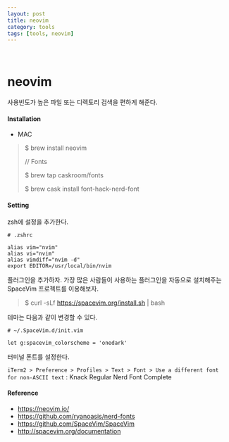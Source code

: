 ```yaml
---
layout: post
title: neovim
category: tools
tags: [tools, neovim]
---
```


&nbsp;

# neovim

사용빈도가 높은 파일 또는 디렉토리 검색을 편하게 해준다.

#### Installation

-  MAC

  > $ brew install neovim
  >
  > // Fonts
  >
  > $ brew tap caskroom/fonts
  >
  > $ brew cask install font-hack-nerd-font


#### Setting

zsh에 설정을 추가한다.

```shell
# .zshrc

alias vim="nvim"
alias vi="nvim"
alias vimdiff="nvim -d"
export EDITOR=/usr/local/bin/nvim
```

플러그인을 추가하자. 가장 많은 사람들이 사용하는 플러그인을 자동으로 설치해주는 SpaceVim 프로젝트를 이용해보자.

> $ curl -sLf https://spacevim.org/install.sh | bash

테마는 다음과 같이 변경할 수 있다.

```vim
# ~/.SpaceVim.d/init.vim

let g:spacevim_colorscheme = 'onedark'
```

터미널 폰트를 설정한다.

`iTerm2 > Preference > Profiles > Text > Font > Use a different font for non-ASCII text` : Knack Regular Nerd Font Complete

#### Reference

- https://neovim.io/
- https://github.com/ryanoasis/nerd-fonts
- https://github.com/SpaceVim/SpaceVim
- http://spacevim.org/documentation
